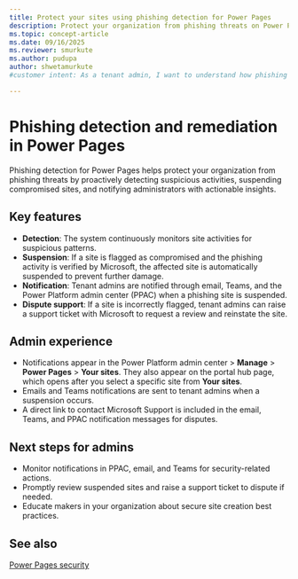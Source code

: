 ```yaml
---
title: Protect your sites using phishing detection for Power Pages
description: Protect your organization from phishing threats on Power Pages with proactive detection, site suspension, and actionable admin notifications.
ms.topic: concept-article
ms.date: 09/16/2025
ms.reviewer: smurkute
ms.author: pudupa
author: shwetamurkute
#customer intent: As a tenant admin, I want to understand how phishing detection works for Power Pages so that I can protect my organization from phishing threats.

---
```



# Phishing detection and remediation in Power Pages

Phishing detection for Power Pages helps protect your organization from phishing threats by proactively detecting suspicious activities, suspending compromised sites, and notifying administrators with actionable insights.

## Key features

- **Detection**: The system continuously monitors site activities for suspicious patterns.
- **Suspension**: If a site is flagged as compromised and the phishing activity is verified by Microsoft, the affected site is automatically suspended to prevent further damage.
- **Notification**: Tenant admins are notified through email, Teams, and the Power Platform admin center (PPAC) when a phishing site is suspended.
- **Dispute support**: If a site is incorrectly flagged, tenant admins can raise a support ticket with Microsoft to request a review and reinstate the site.

## Admin experience

- Notifications appear in the Power Platform admin center > **Manage** > **Power Pages** > **Your sites**. They also appear on the portal hub page, which opens after you select a specific site from **Your sites**.  
- Emails and Teams notifications are sent to tenant admins when a suspension occurs.  
- A direct link to contact Microsoft Support is included in the email, Teams, and PPAC notification messages for disputes.  


## Next steps for admins

- Monitor notifications in PPAC, email, and Teams for security-related actions.  
- Promptly review suspended sites and raise a support ticket to dispute if needed.  
- Educate makers in your organization about secure site creation best practices.  


## See also

[Power Pages security](/power-pages/security/power-pages-security)


